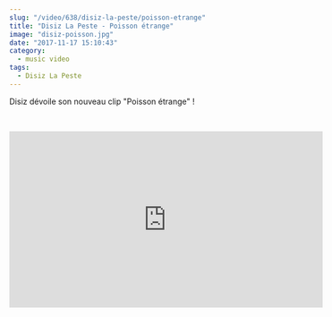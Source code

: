 ```yaml
--- 
slug: "/video/638/disiz-la-peste/poisson-etrange"
title: "Disiz La Peste - Poisson étrange"
image: "disiz-poisson.jpg"
date: "2017-11-17 15:10:43"
category:
  - music video
tags:
  - Disiz La Peste
---
```

<p>Disiz dévoile son nouveau clip "Poisson étrange" !</p><br/><p><iframe width="560" height="315" src="https://www.youtube.com/embed/x3PuboPPKSY" frameborder="0" allowfullscreen></iframe></p>
